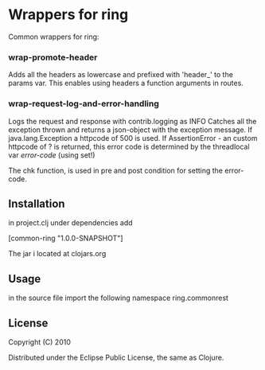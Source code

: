 # Wrappers for ring  

Common wrappers for ring:

### wrap-promote-header
Adds all the headers as lowercase and prefixed with 'header_' to the params var.
This enables using headers a function arguments in routes.


### wrap-request-log-and-error-handling 
Logs the request and response with contrib.logging as INFO 
Catches all the exception thrown and returns a json-object with the exception message. If java.lang.Exception a httpcode of 500 is used. If AssertionError - an custom httpcode of ? is returned, this error code is determined by the threadlocal var *error-code* (using set!) 

The chk function, is used in pre and post condition for setting the error-code.

## Installation 
in project.clj under dependencies add 

[common-ring "1.0.0-SNAPSHOT"]

The jar i located at clojars.org

## Usage

in the source file import the following namespace ring.commonrest

## License

Copyright (C) 2010 

Distributed under the Eclipse Public License, the same as Clojure.
